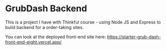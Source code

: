 # GrubDash Backend

This is a project I have with Thinkful course - using Node JS and Express to build backend for a order-taking sites.

You can look at the deployed front-end site here: https://starter-grub-dash-front-end-eight.vercel.app/
